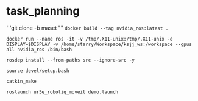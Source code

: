 # task_planning
'''git clone -b maset "" 
```docker build --tag nvidia_ros:latest .```

```docker run --name ros -it -v /tmp/.X11-unix:/tmp/.X11-unix -e DISPLAY=$DISPLAY -v /home/starry/Workspace/ksjj_ws:/workspace --gpus all nvidia_ros /bin/bash```

```rosdep install --from-paths src --ignore-src -y```

```source devel/setup.bash```

```catkin_make```

```roslaunch ur5e_robotiq_moveit demo.launch```
